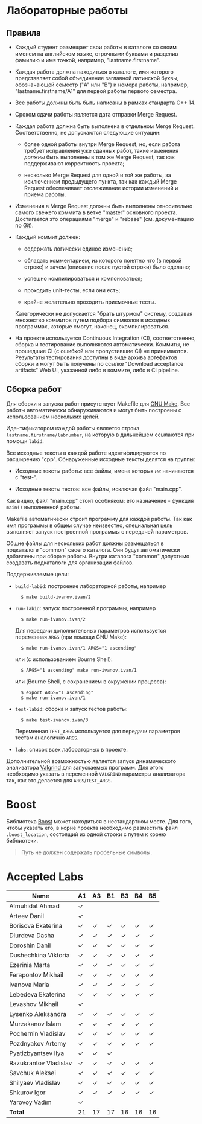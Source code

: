 Лабораторные работы
===================

Правила
-------

* Каждый студент размещает свои работы в каталоге со своим именем на
  английском языке, строчными буквами и разделив фамилию и имя
  точкой, например, "lastname.firstname".

* Каждая работа должна находиться в каталоге, имя которого
  представляет собой объединение заглавной латинской буквы,
  обозначающей семестр ("A" или "B") и номера работы, например,
  "lastname.firstname/A1" для первой работы первого семестра.

* Все работы должны быть быть написаны в рамках стандарта C++ 14.

* Сроком сдачи работы является дата отправки Merge Request.

* Каждая работа должна быть выполнена в отдельном Merge
  Request. Соответственно, не допускаются следующие ситуации:

    - более одной работы внутри Merge Request, но, если работа
      требует исправления уже сданных работ, такие изменения *должны*
      быть выполнены в том же Merge Request, так как поддерживают
      корректность проекта;

    - несколько Merge Request для одной и той же работы, за
      исключением предыдущего пункта, так как каждый Merge Request
      обеспечивает отслеживание истории изменений и приема работы.

* Изменения в Merge Request должны быть выполнены относительно самого
  свежего коммита в ветке "master" основного проекта. Достигается это
  операциями "merge" и "rebase" (см. документацию по
  [Git](https://git-scm.com/book)).

* Каждый коммит должен:

    - содержать логически единое изменение;

    - обладать комментарием, из которого понятно что (в первой строке)
      и зачем (описание после пустой строки) было сделано;

    - успешно компилироваться и компоноваться;

    - проходить unit-тесты, если они есть;

    - крайне желательно проходить приемочные тесты.

    Категорически не допускается "брать штурмом" систему, создавая
    множество коммитов путем подбора символов в исходных программах,
    которые смогут, наконец, скомпилироваться.

* На проекте используется Continuous Integration (CI), соответственно,
  сборка и тестирование выполняются автоматически. Коммиты, не
  прошедшие CI (с ошибкой или пропустившие CI) не
  принимаются. Результаты тестирования доступны в виде архива
  артефактов сборки и могут быть получены по ссылке "Download
  acceptance artifacts" Web UI, указанной либо в коммите, либо в CI
  pipeline.

Сборка работ
------------

Для сборки и запуска работ присутствует Makefile для
[GNU Make](https://www.gnu.org/software/make/). Все работы
автоматически обнаруживаются и могут быть построены с использованием
нескольких целей.

Идентификатором каждой работы является строка
`lastname.firstname/labnumber`, на которую в дальнейшем ссылаются при
помощи `labid`.

Все исходные тексты в каждой работе идентифицируются по расширению
"cpp". Обнаруженные исходные тексты делятся на группы:

* Исходные тексты работы: все файлы, имена которых _не_ начинаются с
  "test-".

* Исходные тексты тестов: все файлы, исключая файл "main.cpp".

Как видно, файл "main.cpp" стоит особняком: его назначение - функция
`main()` выполненной работы.

Makefile автоматически строит программу для каждой работы. Так как имя
программы в общем случае неизвестно, специальная цель выполняет запуск
построенной программы с передачей параметров.

Общие файлы для нескольких работ должны размещаться в подкаталоге
"common" своего каталога. Они будут автоматически добавлены при сборке
работы. Внутри каталога "common" допустимо создавать подкаталоги для
организации файлов.

Поддерживаемые цели:

* `build-labid`: построение лабораторной работы, например

        $ make build-ivanov.ivan/2

* `run-labid`: запуск построенной программы, например

        $ make run-ivanov.ivan/2

    Для передачи дополнительных параметров используется переменная
    `ARGS` (при помощи GNU Make):

        $ make run-ivanov.ivan/1 ARGS="1 ascending"

    или (c использованием Bourne Shell):

        $ ARGS="1 ascending" make run-ivanov.ivan/1

    или (Bourne Shell, с сохранением в окружении процесса):

        $ export ARGS="1 ascending"
        $ make run-ivanov.ivan/1

* `test-labid`: сборка и запуск тестов работы:

        $ make test-ivanov.ivan/3

    Переменная `TEST_ARGS` используется для передачи параметров тестам
    аналогично `ARGS`.

* `labs`: список всех лабораторных в проекте.

Дополнительной возможностью является запуск динамического анализатора
[Valgrind](http://valgrind.org) для запускаемых программ. Для этого
необходимо указать в переменной `VALGRIND` параметры анализатора так,
как это делается для `ARGS`/`TEST_ARGS`.

Boost
=====

Библиотека [Boost](http://boost.org) может находиться в нестандартном
месте. Для того, чтобы указать его, в корне проекта необходимо
разместить файл `.boost_location`, состоящий из одной строки с путем к
корню библиотеки.

> Путь не должен содержать пробельные символы.

Accepted Labs
=============

| Name                  | A1 | A3 | B1 | B3 | B4 | B5 |
|-----------------------|----|----|----|----|----|----|
| Almuhidat Ahmad       | ✓  |    |    |    |    |    |
| Arteev Danil          | ✓  |    |    |    |    |    |
| Borisova Ekaterina    | ✓  | ✓  | ✓  | ✓  | ✓  | ✓  |
| Diurdeva Dasha        | ✓  | ✓  | ✓  | ✓  | ✓  | ✓  |
| Doroshin Danil        | ✓  | ✓  | ✓  | ✓  | ✓  | ✓  |
| Dushechkina Viktoria  | ✓  | ✓  | ✓  | ✓  | ✓  | ✓  |
| Ezerinia Marta        | ✓  | ✓  | ✓  | ✓  | ✓  | ✓  |
| Ferapontov Mikhail    | ✓  | ✓  | ✓  | ✓  | ✓  | ✓  |
| Ivanova Maria         | ✓  | ✓  | ✓  | ✓  | ✓  | ✓  |
| Lebedeva Ekaterina    | ✓  | ✓  | ✓  | ✓  | ✓  | ✓  |
| Levashov Mikhail      | ✓  |    |    |    |    |    |
| Lysenko Aleksandra    | ✓  | ✓  | ✓  | ✓  | ✓  | ✓  |
| Murzakanov Islam      | ✓  | ✓  | ✓  | ✓  | ✓  | ✓  |
| Pochernin Vladislav   | ✓  | ✓  | ✓  | ✓  | ✓  | ✓  |
| Pozdnyakov Artemy     | ✓  | ✓  | ✓  | ✓  | ✓  | ✓  |
| Pyatizbyantsev Ilya   | ✓  | ✓  | ✓  |    |    |    |
| Razukrantov Vladislav | ✓  | ✓  | ✓  | ✓  | ✓  | ✓  |
| Savchuk Aleksei       | ✓  | ✓  | ✓  | ✓  | ✓  | ✓  |
| Shilyaev Vladislav    | ✓  | ✓  | ✓  | ✓  | ✓  | ✓  |
| Shkurov Igor          | ✓  | ✓  | ✓  | ✓  | ✓  | ✓  |
| Yarovoy Vadim         | ✓  |    |    |    |    |    |
| __Total__             |  21|  17|  17|  16|  16|  16|
